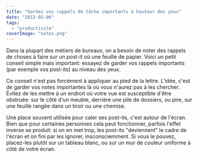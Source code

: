 ```yaml
---
title: "Gardez vos rappels de tâche importants à hauteur des yeux"
date: "2013-05-06"
tags:
  - "productivite"
coverImage: "notes.png"
---
```


Dans la plupart des métiers de bureaux, on a besoin de noter des rappels de choses à faire sur un post-it où une feuille de papier. Voici un petit conseil simple mais important: essayez de garder vos rappels importants (par exemple vos post-its) au niveau des yeux.

Ce conseil n'est pas forcément à appliquer au pied de la lettre. L'idée, c'est de garder vos notes importantes là où vous n'aurez pas à les chercher. Évitez de les mettre à un endroit où votre vue est susceptible d'être obstruée: sur le côté d'un meuble, derrière une pile de dossiers, ou pire, sur une feuille rangée dans un tiroir ou une chemise.

Une place souvent utilisée pour caler ses post-its, c'est autour de l'écran. Bien que pour certaines personnes cela peut fonctionner, parfois l'effet inverse se produit: si on en met trop, les post-its "deviennent" le cadre de l'écran et on fini par les ignorer, insconsciemment. Si vous le pouvez, placez-les plutôt sur un tableau blanc, ou sur un mur de couleur uniforme à côté de votre écran.
